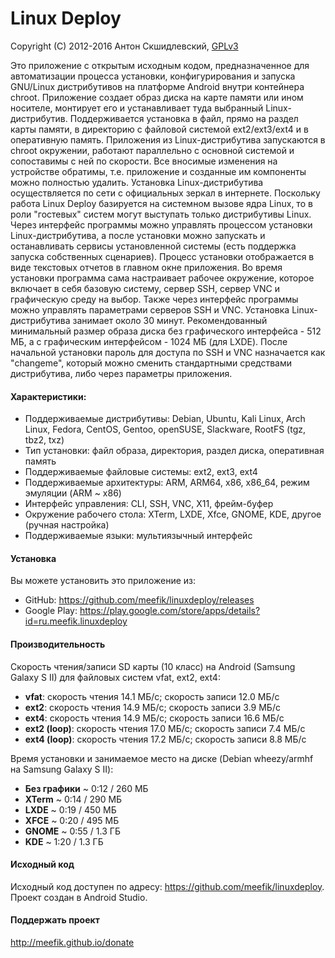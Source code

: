 Linux Deploy
============

Copyright (C) 2012-2016  Антон Скшидлевский, [GPLv3](http://opensource.org/licenses/gpl-3.0.html)

Это приложение с открытым исходным кодом, предназначенное для автоматизации процесса установки, конфигурирования и запуска GNU/Linux дистрибутивов на платформе Android внутри контейнера chroot. Приложение создает образ диска на карте памяти или ином носителе, монтирует его и устанавливает туда выбранный Linux-дистрибутив. Поддерживается установка в файл, прямо на раздел карты памяти, в директорию с файловой системой ext2/ext3/ext4 и в оперативную память. Приложения из Linux-дистрибутива запускаются в chroot окружении, работают параллельно с основной системой и сопоставимы с ней по скорости. Все вносимые изменения на устройстве обратимы, т.е. приложение и созданные им компоненты можно полностью удалить. Установка Linux-дистрибутива осуществляется по сети с официальных зеркал в интернете. Поскольку работа Linux Deploy базируется на системном вызове ядра Linux, то в роли "гостевых" систем могут выступать только дистрибутивы Linux. Через интерфейс программы можно управлять процессом установки Linux-дистрибутива, а после установки можно запускать и останавливать сервисы установленной системы (есть поддержка запуска собственных сценариев). Процесс установки отображается в виде текстовых отчетов в главном окне приложения. Во время установки программа сама настраивает рабочее окружение, которое включает в себя базовую систему, сервер SSH, сервер VNC и графическую среду на выбор. Также через интерфейс программы можно управлять параметрами серверов SSH и VNC. Установка Linux-дистрибутива занимает около 30 минут. Рекомендованный минимальный размер образа диска без графического интерфейса - 512 МБ, а с графическим интерфейсом - 1024 МБ (для LXDE). После начальной установки пароль для доступа по SSH и VNC назначается как "changeme", который можно сменить стандартными средствами дистрибутива, либо через параметры приложения.

#### Характеристики: ####
* Поддерживаемые дистрибутивы: Debian, Ubuntu, Kali Linux, Arch Linux, Fedora, CentOS, Gentoo, openSUSE, Slackware, RootFS (tgz, tbz2, txz)
* Тип установки: файл образа, директория, раздел диска, оперативная память
* Поддерживаемые файловые системы: ext2, ext3, ext4
* Поддерживаемые архитектуры: ARM, ARM64, x86, x86_64, режим эмуляции (ARM ~ x86)
* Интерфейс управления: CLI, SSH, VNC, X11, фрейм-буфер
* Окружение рабочего стола: XTerm, LXDE, Xfce, GNOME, KDE, другое (ручная настройка)
* Поддерживаемые языки: мультиязычный интерфейс

#### Установка ####
Вы можете установить это приложение из:
* GitHub: <https://github.com/meefik/linuxdeploy/releases>
* Google Play: <https://play.google.com/store/apps/details?id=ru.meefik.linuxdeploy>

#### Производительность ####
Скорость чтения/записи SD карты (10 класс) на Android (Samsung Galaxy S II) для файловых систем vfat, ext2, ext4:
* **vfat**: скорость чтения 14.1 МБ/с; скорость записи 12.0 МБ/с
* **ext2**: скорость чтения 14.9 МБ/с; скорость записи 3.9 МБ/с
* **ext4**: скорость чтения 14.9 МБ/с; скорость записи 16.6 МБ/с
* **ext2 (loop)**: скорость чтения 17.0 МБ/с; скорость записи 7.4 МБ/с
* **ext4 (loop)**: скорость чтения 17.2 МБ/с; скорость записи 8.8 МБ/с

Время установки и занимаемое место на диске (Debian wheezy/armhf на Samsung Galaxy S II):
* **Без графики** ~ 0:12 / 260 МБ
* **XTerm** ~ 0:14 / 290 МБ
* **LXDE** ~ 0:19 / 450 МБ
* **XFCE** ~ 0:20 / 495 МБ
* **GNOME** ~ 0:55 / 1.3 ГБ
* **KDE** ~ 1:20 / 1.3 ГБ

#### Исходный код ####
Исходный код доступен по адресу: <https://github.com/meefik/linuxdeploy>. Проект создан в Android Studio.

#### Поддержать проект ####
<http://meefik.github.io/donate>
